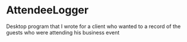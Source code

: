 # AttendeeLogger
Desktop program that I wrote for a client who wanted to a record of the guests who were attending his business event
